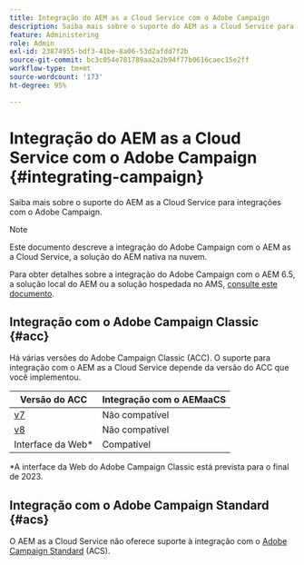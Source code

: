 ```yaml
---
title: Integração do AEM as a Cloud Service com o Adobe Campaign
description: Saiba mais sobre o suporte do AEM as a Cloud Service para integrações com o Adobe Campaign.
feature: Administering
role: Admin
exl-id: 23874955-bdf3-41be-8a06-53d2afdd7f2b
source-git-commit: bc3c054e781789aa2a2b94f77b0616caec15e2ff
workflow-type: tm+mt
source-wordcount: '173'
ht-degree: 95%

---
```



# Integração do AEM as a Cloud Service com o Adobe Campaign {#integrating-campaign}

Saiba mais sobre o suporte do AEM as a Cloud Service para integrações com o Adobe Campaign.

>[!NOTE]
>
>Este documento descreve a integração do Adobe Campaign com o AEM as a Cloud Service, a solução do AEM nativa na nuvem.
>
>Para obter detalhes sobre a integração do Adobe Campaign com o AEM 6.5, a solução local do AEM ou a solução hospedada no AMS, [consulte este documento](https://experienceleague.adobe.com/docs/experience-manager-65/administering/integration/campaign.html?lang=pt-BR).

## Integração com o Adobe Campaign Classic {#acc}

Há várias versões do Adobe Campaign Classic (ACC). O suporte para integração com o AEM as a Cloud Service depende da versão do ACC que você implementou.

| Versão do ACC | Integração com o AEMaaCS |
|---|---|
| [v7](https://experienceleague.adobe.com/docs/campaign-classic.html?lang=pt-BR) | Não compatível |
| [v8](https://experienceleague.adobe.com/docs/campaign-v8.html?lang=pt-BR) | Não compatível |
| Interface da Web* | Compatível |

*A interface da Web do Adobe Campaign Classic está prevista para o final de 2023.

## Integração com o Adobe Campaign Standard {#acs}

O AEM as a Cloud Service não oferece suporte à integração com o [Adobe Campaign Standard](https://experienceleague.adobe.com/docs/campaign-standard.html?lang=pt-BR) (ACS).
